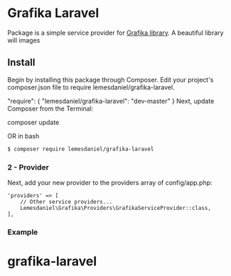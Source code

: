 # Grafika Laravel

<!-- [![Latest Version on Packagist][ico-version]][link-packagist]
[![Software License][ico-license]](LICENSE.md)
[![Build Status][ico-travis]][link-travis]
[![Quality Score][ico-code-quality]][link-code-quality]
[![Total Downloads][ico-downloads]][link-downloads] -->

Package is a simple service provider for [Grafika library](https://kosinix.github.io/grafika/). A beautiful library will images

## Install
Begin by installing this package through Composer. Edit your project's composer.json file to require lemesdaniel/grafika-laravel.

"require": {
    "lemesdaniel/grafika-laravel": "dev-master"
}
Next, update Composer from the Terminal:

composer update

OR in bash

``` bash
$ composer require lemesdaniel/grafika-laravel
```
### 2 - Provider

Next, add your new provider to the providers array of config/app.php:

    'providers' => [
        // Other service providers...
		Lemesdaniel\Grafika\Providers\GrafikaServiceProvider::class,
    ],


### Example



# grafika-laravel